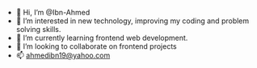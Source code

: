 - 👋 Hi, I’m @Ibn-Ahmed
- 👀 I’m interested in new technology, improving my coding and problem solving skills.
- 🌱 I’m currently learning frontend web development.
- 💞️ I’m looking to collaborate on frontend projects
- 📫 ahmedibn19@yahoo.com

<!---
Ibn-Ahmed/Ibn-Ahmed is a ✨ special ✨ repository because its `README.md` (this file) appears on your GitHub profile.
You can click the Preview link to take a look at your changes.
--->

